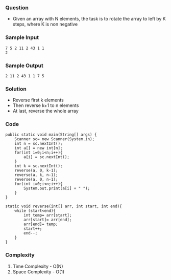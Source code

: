 ### Question
- Given an array with N elements, the task is to rotate the array to left by K steps, where K is non negative

### Sample Input
    7 5 2 11 2 43 1 1
    2

### Sample Output
    2 11 2 43 1 1 7 5

### Solution
- Reverse first k elements
- Then reverse k+1 to n elements
- At last, reverse the whole array

### Code
    public static void main(String[] args) {
        Scanner sc= new Scanner(System.in);
        int n = sc.nextInt();
        int a[] = new int[n];
        for(int i=0;i<n;i++){
            a[i] = sc.nextInt();
        }
        int k = sc.nextInt();
        reverse(a, 0, k-1);
        reverse(a, k, n-1);
        reverse(a, 0, n-1);
        for(int i=0;i<n;i++){
            System.out.print(a[i] + " ");
        }
    }

    static void reverse(int[] arr, int start, int end){
        while (start<end){
            int temp= arr[start];
            arr[start]= arr[end];
            arr[end]= temp;
            start++;
            end--;
        }
    }


### Complexity
1. Time Complexity - O(N)
2. Space Complexity - O(1)